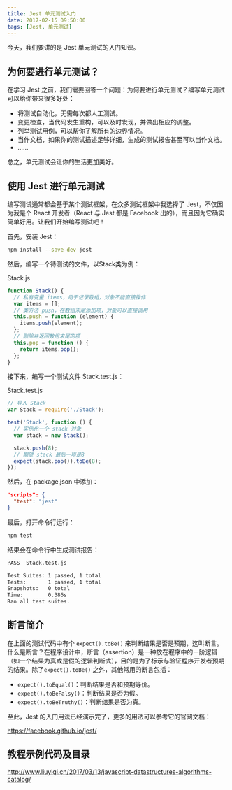 ```yaml
---
title: Jest 单元测试入门
date: 2017-02-15 09:50:00
tags: [Jest, 单元测试]
---
```


今天，我们要讲的是 Jest 单元测试的入门知识。

<!--more-->

## 为何要进行单元测试？

在学习 Jest 之前，我们需要回答一个问题：为何要进行单元测试？编写单元测试可以给你带来很多好处：

- 将测试自动化，无需每次都人工测试。
- 变更检查，当代码发生重构，可以及时发现，并做出相应的调整。
- 列举测试用例，可以帮你了解所有的边界情况。
- 当作文档，如果你的测试描述足够详细，生成的测试报告甚至可以当作文档。
- ……

总之，单元测试会让你的生活更加美好。

## 使用 Jest 进行单元测试

编写测试通常都会基于某个测试框架，在众多测试框架中我选择了 Jest，不仅因为我是个 React 开发者（React 与 Jest 都是 Facebook 出的），而且因为它确实简单好用。让我们开始编写测试吧！

首先，安装 Jest：

```sh
npm install --save-dev jest
```

然后，编写一个待测试的文件，以Stack类为例：

Stack.js
```js
function Stack() {
  // 私有变量 items，用于记录数组，对象不能直接操作
  var items = [];
  // 类方法 push，在数组末尾添加项，对象可以直接调用
  this.push = function (element) {
    items.push(element);
  };
  // 删除并返回数组末尾的项
  this.pop = function () {
    return items.pop();
  };
}
```

接下来，编写一个测试文件 Stack.test.js：

Stack.test.js

```js
// 导入 Stack
var Stack = require('./Stack');

test('Stack', function () {
  // 实例化一个 stack 对象
  var stack = new Stack();

  stack.push(8);
  // 期望 stack 最后一项是8
  expect(stack.pop()).toBe(8);
});
```
然后，在 package.json 中添加：

```json
"scripts": {
  "test": "jest"
}
```

最后，打开命令行运行：

```sh
npm test
```

结果会在命令行中生成测试报告：

```sh
PASS  Stack.test.js

Test Suites: 1 passed, 1 total
Tests:       1 passed, 1 total
Snapshots:   0 total
Time:        0.386s
Ran all test suites.

```

## 断言简介

在上面的测试代码中有个 `expect().toBe()`  来判断结果是否是预期，这叫断言。什么是断言？在程序设计中，断言（assertion）是一种放在程序中的一阶逻辑（如一个结果为真或是假的逻辑判断式），目的是为了标示与验证程序开发者预期的结果。除了`expect().toBe()` 之外，其他常用的断言包括：

- `expect().toEqual()`：判断结果是否和预期等价。
- `expect().toBeFalsy()`：判断结果是否为假。
- `expect().toBeTruthy()`：判断结果是否为真。


至此，Jest 的入门用法已经演示完了，更多的用法可以参考它的官网文档：

https://facebook.github.io/jest/

## 教程示例代码及目录

<http://www.liuyiqi.cn/2017/03/13/javascript-datastructures-algorithms-catalog/>
